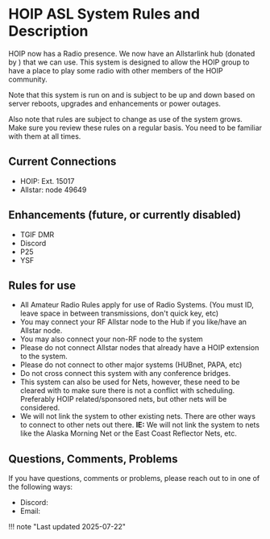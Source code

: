 # HOIP ASL System Rules and Description

HOIP now has a Radio presence. We now have an Allstarlink hub (donated by ) that we can use. This system is designed to allow the HOIP group to have a place to play some radio with other members of the HOIP community.

Note that this system is run on and is subject to be up and down based on server reboots, upgrades and enhancements or power outages.

Also note that rules are subject to change as use of the system grows. Make sure you review these rules on a regular basis. You need to be familiar with them at all times.

## Current Connections

- HOIP: Ext. 15017
- Allstar: node 49649

## Enhancements (future, or currently disabled)

- TGIF DMR
- Discord
- P25
- YSF

<!-- ### System Dashboard

[http://hoip.ddns.net:8587](http://hoip.ddns.net:8587)

-->

## Rules for use

- All Amateur Radio Rules apply for use of Radio Systems. (You must ID, leave space in between transmissions, don't quick key, etc)
- You may connect your RF Allstar node to the Hub if you like/have an Allstar node.
- You may also connect your non-RF node to the system
- Please do not connect Allstar nodes that already have a HOIP extension to the system.
- Please do not connect to other major systems (HUBnet, PAPA, etc)
- Do not cross connect this system with any conference bridges.
- This system can also be used for Nets, however, these need to be cleared with to make sure there is not a conflict with scheduling. Preferably HOIP related/sponsored nets, but other nets will be considered.
- We will not link the system to other existing nets. There are other ways to connect to other nets out there. **IE:** We will not link the system to nets like the Alaska Morning Net or the East Coast Reflector Nets, etc.
<!--- I hate to put this out there since we are all adults, however, abuse of the system and disregard for Radio Regulations (in any country) along with not following the rules of the system will result in removal of access to the Discord voice channel as well as blocked access via other means to the node and no reconsideration will be given. Since this is currently being run under my callsign (), I will not allow problems to arrise. Consider this your **one** and **only** warning.
-->
<!--## To use the Discord Channel

- To be granted access to the Allstarlink Voice Channel, you must have your Server nickname set as CALLSIGN-Name-Extension. This way it will be easy to grant access to properly Licensed Hams in the Server for the admins.
- To be able to talk in the Discord voice channel, you will need to setup a Push to Talk Keybind. No one will have Voice Activity Enabled (VOX)
- Text in Voice chat is also enabled. This will allow you to text chat with others in the same voice channel. Note that Text to Speech is turned off in that channel so that nothing would go out over the air, but please, do not try to use Text to Speech.
- Video can also be used in the same channel, however, please only use this function during nets and please do not use this as a video hangout as any voice transmissions will go out over the radio system.
-->

## Questions, Comments, Problems

If you have questions, comments or problems, please reach out to in one of the following ways:

- Discord:
- Email:

!!! note "Last updated 2025-07-22"

